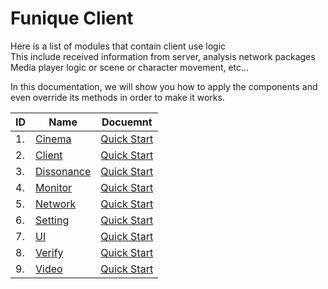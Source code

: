 # Funique Client

Here is a list of modules that contain client use logic\
This include received information from server, analysis network packages\
Media player logic or scene or character movement, etc...

In this documentation, we will show you how to apply the components and even override its methods in order to make it works.

| ID  | Name                                                                | Docuemnt                                         |
| --- | ------------------------------------------------------------------- | ------------------------------------------------ |
| 1.  | [Cinema](https://github.com/Funique2022/funique_cinema.git)         | [Quick Start](./Client/Cinema/QuickStart.md)     |
| 2.  | [Client](https://github.com/Funique2022/funique_client.git)         | [Quick Start](./Client/Client/QuickStart.md)     |
| 3.  | [Dissonance](https://github.com/Funique2022/funique_dissonance.git) | [Quick Start](./Client/Dissonance/QuickStart.md) |
| 4.  | [Monitor](https://github.com/Funique2022/funique_monitor.git)       | [Quick Start](./Client/Monitor/QuickStart.md)    |
| 5.  | [Network](https://github.com/Funique2022/funique_network.git)       | [Quick Start](./Client/Network/QuickStart.md)    |
| 6.  | [Setting](https://github.com/Funique2022/funique_setting.git)       | [Quick Start](./Client/Setting/QuickStart.md)    |
| 7.  | [UI](https://github.com/Funique2022/funique_ui.git)                 | [Quick Start](./Client/UI/QuickStart.md)         |
| 8.  | [Verify](https://github.com/Funique2022/funique_verify.git)         | [Quick Start](./Client/Verify/QuickStart.md)     |
| 9.  | [Video](https://github.com/Funique2022/funique_video.git)           | [Quick Start](./Client/Video/QuickStart.md)      |

